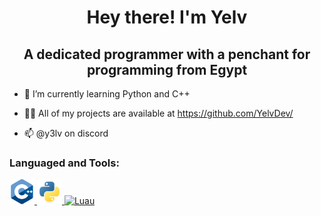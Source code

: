 <h1 align="center"> Hey there! I'm Yelv </h1>
<h2 align="center"> A dedicated programmer with a penchant for programming from Egypt </h2>

- 🌱 I’m currently learning Python and C++
  
- 👨‍💻 All of my projects are available at https://github.com/YelvDev/
  
- 📫 @y3lv on discord

<h3 align="left"> Languaged and Tools: </h3>
<p align="left">

<a href="https://www.w3schools.com/cpp/" target="_blank" rel="noreferrer">
<img src="https://raw.githubusercontent.com/devicons/devicon/master/icons/cplusplus/cplusplus-original.svg" alt="C++" width="40" height="40"/> </a>

<a href="https://www.python.org/" target="_blank" rel="noreferrer">
<img src="https://raw.githubusercontent.com/devicons/devicon/master/icons/python/python-original.svg" alt="Python" width="40" height="40"/> </a>

<a href="https://luau-lang.org/" target="_blank" rel="noreferrer">
<img src="https://www.google.com/url?sa=i&url=https%3A%2F%2Fdevforum.roblox.com%2Ft%2Fluau-goes-open-source%2F1534471&psig=AOvVaw0Z4PyLIyPqucFVyLDemAIB&ust=1717258668998000&source=images&cd=vfe&opi=89978449&ved=0CBIQjRxqFwoTCKCd0JeluIYDFQAAAAAdAAAAABAE" alt="Luau" width="40" height="40"/> </a>


</p>
